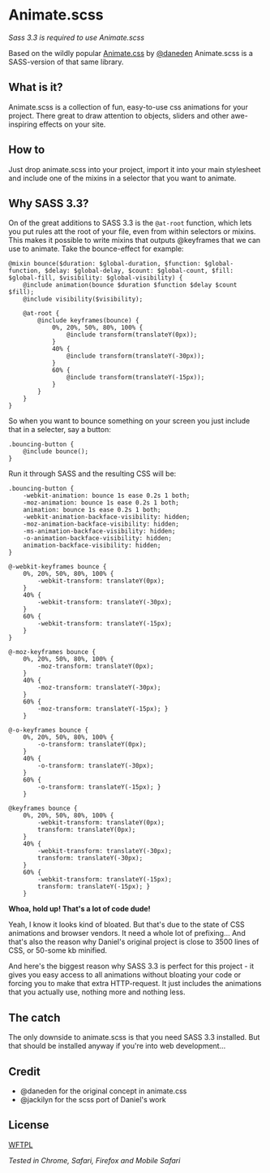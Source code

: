 # Animate.scss

*Sass 3.3 is required to use Animate.scss*

Based on the wildly popular [Animate.css](https://github.com/daneden/animate.css) by [@daneden](https://github.com/daneden) Animate.scss is a SASS-version of that same library.

## What is it?
Animate.scss is a collection of fun, easy-to-use css animations for your project. There great to draw attention to objects, sliders and other awe-inspiring effects on your site.

## How to
Just drop animate.scss into your project, import it into your main stylesheet and include one of the mixins in a selector that you want to animate.

## Why SASS 3.3?
On of the great additions to SASS 3.3 is the `@at-root` function, which lets you put rules att the root of your file, even from within selectors or mixins. This makes it possible to write mixins that outputs @keyframes that we can use to animate. Take the bounce-effect for example:
```
@mixin bounce($duration: $global-duration, $function: $global-function, $delay: $global-delay, $count: $global-count, $fill: $global-fill, $visibility: $global-visibility) {
	@include animation(bounce $duration $function $delay $count $fill);
	@include visibility($visibility);

	@at-root {
		@include keyframes(bounce) {
			0%, 20%, 50%, 80%, 100% {
				@include transform(translateY(0px));
			}
			40% {
				@include transform(translateY(-30px));
			}
			60% {
				@include transform(translateY(-15px));
			}
		}
	}
}
```
So when you want to bounce something on your screen you just include that in a selecter, say a button:
```
.bouncing-button {
	@include bounce();
}
```
Run it through SASS and the resulting CSS will be:
```
.bouncing-button {
	-webkit-animation: bounce 1s ease 0.2s 1 both;
	-moz-animation: bounce 1s ease 0.2s 1 both;
	animation: bounce 1s ease 0.2s 1 both;
	-webkit-animation-backface-visibility: hidden;
	-moz-animation-backface-visibility: hidden;
	-ms-animation-backface-visibility: hidden;
	-o-animation-backface-visibility: hidden;
	animation-backface-visibility: hidden;
}

@-webkit-keyframes bounce {
	0%, 20%, 50%, 80%, 100% {
		-webkit-transform: translateY(0px);
	}
	40% {
		-webkit-transform: translateY(-30px);
	}
	60% {
		-webkit-transform: translateY(-15px);
	}
}

@-moz-keyframes bounce {
	0%, 20%, 50%, 80%, 100% {
		-moz-transform: translateY(0px);
	}
	40% {
		-moz-transform: translateY(-30px);
	}
	60% {
		-moz-transform: translateY(-15px); }
	}

@-o-keyframes bounce {
	0%, 20%, 50%, 80%, 100% {
		-o-transform: translateY(0px);
	}
	40% {
		-o-transform: translateY(-30px);
	}
	60% {
		-o-transform: translateY(-15px); }
	}

@keyframes bounce {
	0%, 20%, 50%, 80%, 100% {
		-webkit-transform: translateY(0px);
		transform: translateY(0px);
	}
 	40% {
		-webkit-transform: translateY(-30px);
		transform: translateY(-30px);
	}
	60% {
		-webkit-transform: translateY(-15px);
		transform: translateY(-15px); }
	}
```
**Whoa, hold up! That's a lot of code dude!**

Yeah, I know it looks kind of bloated. But that's due to the state of CSS animations and browser vendors. It need a whole lot of prefixing... And that's also the reason why Daniel's original project is close to 3500 lines of CSS, or 50-some kb minified.

And here's the biggest reason why SASS 3.3 is perfect for this project - it gives you easy access to all animations without bloating your code or forcing you to make that extra HTTP-request. It just includes the animations that you actually use, nothing more and nothing less.

## The catch
The only downside to animate.scss is that you need SASS 3.3 installed. But that should be installed anyway if you're into web development...

## Credit
- @daneden for the original concept in animate.css
- @jackilyn for the scss port of Daniel's work

## License
[WFTPL](http://www.wtfpl.net/)

*Tested in Chrome, Safari, Firefox and Mobile Safari*